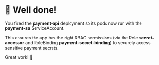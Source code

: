 # 🎉 Well done!

You fixed the **payment-api** deployment so its pods now run with the **payment-sa** ServiceAccount.  

This ensures the app has the right RBAC permissions (via the Role **secret-accessor** and RoleBinding **payment-secret-binding**) to securely access sensitive payment secrets.  

Great work! 🚀
